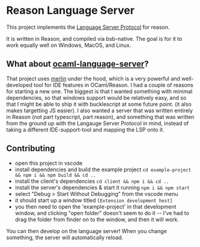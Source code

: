 # Reason Language Server

This project implements the [Language Server Protocol](https://microsoft.github.io/language-server-protocol/specification#initialize) for reason.

It is written in Reason, and compiled via bsb-native. The goal is for it to work equally well on Windows, MacOS, and Linux.

## What about [ocaml-language-server](https://github.com/freebroccolo/ocaml-language-server/)?

That project uses [merlin](https://github.com/ocaml/merlin) under the hood, which is a very powerful and well-developed tool for IDE features in OCaml/Reason.
I had a couple of reasons for starting a new one. The biggest is that I wanted something with minimal dependencies, so that windows support would be relatively easy, and so that I might be able to ship it with bucklescript at some future point. (it also makes targetting JS easier). I also wanted a server that was written entirely in Reason (not part typescript, part reason), and something that was written from the ground up with the Langauge Server Protocol in mind, instead of taking a different IDE-support-tool and mapping the LSP onto it.

## Contributing

- open this project in vscode
- install dependencies and build the example project `cd example-project && npm i && npm build && cd ..`
- install the client's dependencies `cd client && npm i && cd ..`
- install the server's dependencies & start it running `npm i && npm start`
- select "Debug > Start Without Debugging" from the vscode menu
- it should start up a window titled `[Extension development host]`
- you then need to open the 'example-project' in that development window, and clicking "open folder" doesn't seem to do it -- I've had to drag the folder from finder on to the window, and then it will work.

You can then develop on the language server! When you change something, the server will automatically reload.
